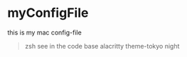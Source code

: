 # myConfigFile
this is my mac config-file
> zsh
see in the code base
> alacritty
theme-tokyo night 

